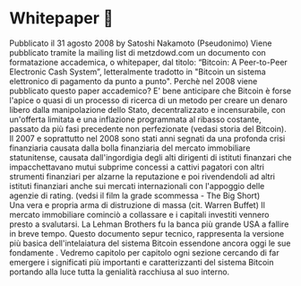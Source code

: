 # Whitepaper 📃

Pubblicato il 31 agosto 2008 by Satoshi Nakamoto (Pseudonimo)
Viene pubblicato tramite la mailing list di metzdowd.com un documento con formatazione accademica, o whitepaper, dal titolo: “Bitcoin: A Peer-to-Peer Electronic Cash System”, letteralmente tradotto in "Bitcoin un sistema elettronico di pagamento da punto a punto".
Perchè nel 2008 viene pubblicato questo paper accademico? E' bene anticipare che Bitcoin è forse l'apice o quasi di un processo di ricerca di un metodo per creare un denaro libero dalla manipolazione dello Stato, decentralizzato e incensurabile, con un'offerta limitata e una inflazione programmata al ribasso costante, passato da più fasi precedente non perfezionate (vedasi storia del Bitcoin).
Il 2007 e soprattutto nel 2008 sono stati anni segnati da una profonda crisi finanziaria causata dalla
bolla finanziaria del mercato immobiliare statunitense, causata dall'ingordigia degli alti dirigenti di istituti finanzari che impacchettavano mutui subprime concessi a cattivi pagatori con altri strumenti finanziari per alzarne la reputazione e poi rivendendoli ad altri istituti finanziari anche sui mercati internazionali con l'appoggio delle agenzie di rating. (vedsi il film la grade scommessa - The Big Short)  
Una vera e propria arma di distruzione di massa (cit. Warren Buffet)
Il mercato immobiliare cominciò a collassare e i capitali investiti vennero presto a svalutarsi. La Lehman
Brothers fu la banca più grande USA a fallire in breve tempo.
Questo documento sepur tecnico, rappresenta la versione più basica dell'intelaiatura del sistema Bitcoin essendone ancora oggi le sue fondamente . Vedremo capitolo per capitolo ogni sezione cercando di far emergere i significati più importanti e caratterizzanti del sistema Bitcoin portando alla luce tutta la genialità  racchiusa al suo interno.
